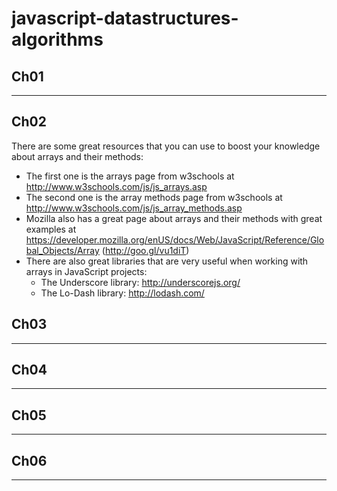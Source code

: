 # javascript-datastructures-algorithms
## Ch01
<!-- toc orderedList:0 depthFrom:1 depthTo:6 -->
<!-- tocstop -->
---
## Ch02
There are some great resources that you can use to boost your knowledge about arrays and
their methods:

* The first one is the arrays page from w3schools at
	http://www.w3schools.com/js/js_arrays.asp
* The second one is the array methods page from w3schools at
	http://www.w3schools.com/js/js_array_methods.asp
* Mozilla also has a great page about arrays and their methods with great examples at
	https://developer.mozilla.org/enUS/docs/Web/JavaScript/Reference/Global_Objects/Array (http://goo.gl/vu1diT)
* There are also great libraries that are very useful when working with arrays in	JavaScript projects:
	* The Underscore library: http://underscorejs.org/
	* The Lo-Dash library: http://lodash.com/

## Ch03
---

## Ch04
---

## Ch05
---

## Ch06
---